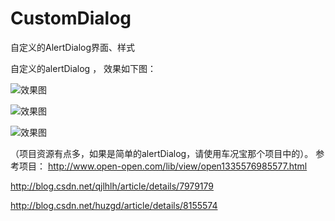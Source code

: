 CustomDialog
============

自定义的AlertDialog界面、样式


自定义的alertDialog ， 效果如下图：


![效果图](http://github.com/likebamboo/CustomDialog/raw/master/images/20131223093457.jpg)


![效果图](http://github.com/likebamboo/CustomDialog/raw/master/images/20131223093519.jpg)


![效果图](http://github.com/likebamboo/CustomDialog/raw/master/images/20131223093543.jpg)


（项目资源有点多，如果是简单的alertDialog，请使用车况宝那个项目中的）。
参考项目：
http://www.open-open.com/lib/view/open1335576985577.html

http://blog.csdn.net/qjlhlh/article/details/7979179

http://blog.csdn.net/huzgd/article/details/8155574
